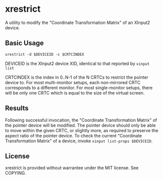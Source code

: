 # xrestrict

A utility to modify the "Coordinate Transformation Matrix" of an XInput2 device.

## Basic Usage

    xrestrict -d $DEVICEID -c $CRTCINDEX

DEVICEID is the XInput2 device XID, identical to that reported by `xinput list`

CRTCINDEX is the index in 0..N-1 of the N CRTCs to restrict the pointer device to.
For most multi-monitor setups, each non-mirrored CRTC corresponds to a different monitor.
For most single-monitor setups, there will be only one CRTC which is equal to the size of the virtual screen.

## Results

Following successful invocation, the "Coordinate Transformation Matrix" of the pointer device will be modified.
The pointer device should only be able to move within the given CRTC, or slightly more, as required to preserve the aspect ratio of the pointer device.
To check the current "Coordinate Transformation Matrix" of a device, invoke `xinput list-props $DEVICEID`.

## License

xrestrict is provided without warrantee under the MIT license. See COPYING.
